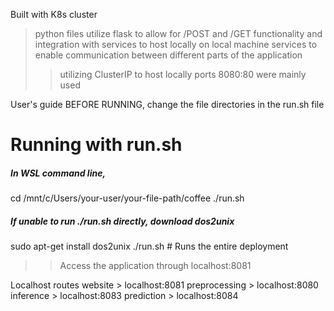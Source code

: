 Built with K8s cluster
> python files utilize flask to allow for /POST and /GET functionality and integration with services to host locally on local machine
> services to enable communication between different parts of the application 
>> utilizing ClusterIP to host locally
> ports 8080:80 were mainly used

User's guide
BEFORE RUNNING, change the file directories in the run.sh file
# Running with run.sh
##### In WSL command line,
cd /mnt/c/Users/your-user/your-file-path/coffee
./run.sh
##### If unable to run ./run.sh directly, download dos2unix
sudo apt-get install dos2unix
./run.sh 					# Runs the entire deployment
>> Access the application through localhost:8081

Localhost routes
website > localhost:8081
preprocessing > localhost:8080
inference > localhost:8083
prediction > localhost:8084


